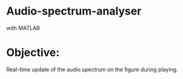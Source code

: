 # Audio-spectrum-analyser
with MATLAB

# **Objective:**
 Real-time update of the audio spectrum on the figure during playing.
 
<p align="center"><img src="exemple_gif.gif></p>
